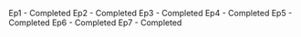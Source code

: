 Ep1 - Completed
Ep2 - Completed
Ep3 - Completed
Ep4 - Completed
Ep5 - Completed
Ep6 - Completed
Ep7 - Completed


